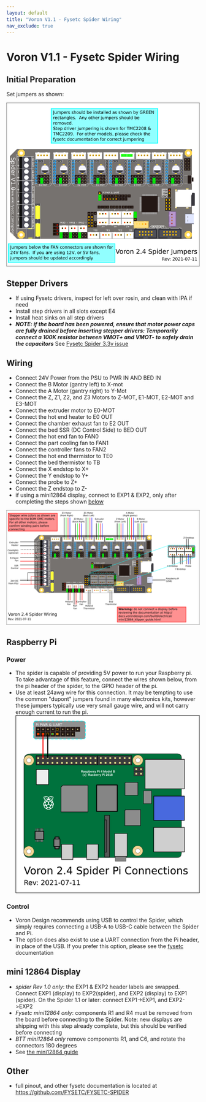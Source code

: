 ```yaml
---
layout: default
title: "Voron V1.1 - Fysetc Spider Wiring"
nav_exclude: true
---
```


# Voron V1.1 - Fysetc Spider Wiring

## Initial Preparation

Set jumpers as shown:

![](./images/v2_spider_jumpering.png)

## Stepper Drivers
* If using Fysetc drivers, inspect for left over rosin, and clean with IPA if need
* Install step drivers in all slots except E4
* Install heat sinks on all step drivers
* _**NOTE: if the board has been powered, ensure that motor power caps are fully drained before inserting stepper drivers: Temporarily connect a 100K resistor between VMOT+ and VMOT- to safely drain the capacitors**_ See [Fysetc Spider 3.3v issue](https://github.com/FYSETC/FYSETC-SPIDER/blob/main/Spider%203.3v%20issue.md)

## Wiring

* Connect 24V Power from the PSU to PWR IN AND BED IN 
* Connect the B Motor (gantry left) to X-mot
* Connect the A Motor (gantry right) to Y-Mot
* Connect the Z, Z1, Z2, and Z3 Motors to Z-MOT, E1-MOT, E2-MOT and E3-MOT
* Connect the extruder motor to E0-MOT
* Connect the hot end heater to E0 OUT
* Connect the chamber exhaust fan to  E2 OUT
* Connect the bed SSR (DC Control Side) to BED OUT
* Connect the hot end fan to FAN0
* Connect the part cooling fan to FAN1
* Connect the controller fans to FAN2
* Connect the hot end thermistor to TE0
* Connect the bed thermistor to TB
* Connect the X endstop to X+
* Connect the Y endstop to Y+
* Connect the probe to Z+
* Connect the Z endstop to Z-
* if using a mini12864 display, connect to EXP1 & EXP2, only after completing the steps shown [below](#mini-12864-Display)

![](./images/v2_spider_wiring.png)

## Raspberry Pi

### Power 
 * The spider is capable of providing 5V power to run your Raspberry pi.  To take advantage of this feature, connect the wires shown below, from the pi header of the spider, to the GPIO header of the pi.
 * Use at least 24awg wire for this connection.  It may be tempting to use the common "dupont" jumpers found in many electronics kits, however these jumpers typically use very small gauge wire, and will not carry enough current to run the pi.
![](./images/v2_spider_pi.png)

### Control
 * Voron Design recommends using USB to control the Spider, which simply requires connecting a USB-A to USB-C cable between the Spider and Pi. 
 * The option does also exist to use a UART connection from the Pi header, in place of the USB.  If you prefer this option, please see the [fysetc](https://github.com/FYSETC/FYSETC-SPIDER/blob/main/firmware/Klipper/Connect%20RPI%20uart.md) documentation

## mini 12864 Display

* *spider Rev 1.0 only*: the EXP1 & EXP2 header labels are swapped. Connect  EXP1 (display) to EXP2(spider), and EXP2 (display) to EXP1 (spider).  On the Spider 1.1 or later: connect EXP1->EXP1, and EXP2->EXP2
* *Fysetc mini12864 only*:  components R1 and R4 must be removed from the board before connecting to the Spider.  Note: new displays are shipping with this step already complete, but this should be verified before connecting
* *BTT mini12864 only* remove components R1, and C6, and rotate the connectors 180 degrees
* See [the mini12864 guide](./mini12864_klipper_guide.md)

## Other
* full pinout, and other fysetc documentation is located at https://github.com/FYSETC/FYSETC-SPIDER


